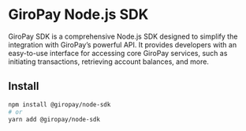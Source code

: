 # GiroPay Node.js SDK

GiroPay SDK is a comprehensive Node.js SDK designed to simplify the integration with GiroPay’s powerful API. It provides developers with an easy-to-use interface for accessing core GiroPay services, such as initiating transactions, retrieving account balances, and more.

## Install

```bash
npm install @giropay/node-sdk
# or
yarn add @giropay/node-sdk
```